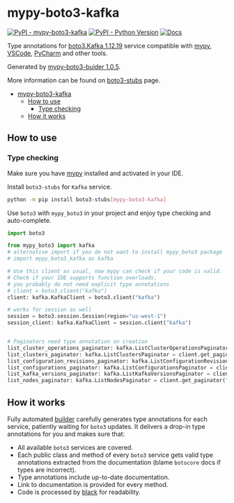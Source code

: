 # mypy-boto3-kafka

[![PyPI - mypy-boto3-kafka](https://img.shields.io/pypi/v/mypy-boto3-kafka.svg?color=blue)](https://pypi.org/project/mypy-boto3-kafka)
[![PyPI - Python Version](https://img.shields.io/pypi/pyversions/mypy-boto3-kafka.svg?color=blue)](https://pypi.org/project/mypy-boto3-kafka)
[![Docs](https://img.shields.io/readthedocs/mypy-boto3-builder.svg?color=blue)](https://mypy-boto3-builder.readthedocs.io/)

Type annotations for
[boto3.Kafka 1.12.19](https://boto3.amazonaws.com/v1/documentation/api/1.12.19/reference/services/kafka.html#Kafka) service
compatible with [mypy](https://github.com/python/mypy), [VSCode](https://code.visualstudio.com/),
[PyCharm](https://www.jetbrains.com/pycharm/) and other tools.

Generated by [mypy-boto3-buider 1.0.5](https://github.com/vemel/mypy_boto3_builder).

More information can be found on [boto3-stubs](https://pypi.org/project/boto3-stubs/) page.

- [mypy-boto3-kafka](#mypy-boto3-kafka)
  - [How to use](#how-to-use)
    - [Type checking](#type-checking)
  - [How it works](#how-it-works)

## How to use

### Type checking

Make sure you have [mypy](https://github.com/python/mypy) installed and activated in your IDE.

Install `boto3-stubs` for `Kafka` service.

```bash
python -m pip install boto3-stubs[mypy-boto3-kafka]
```

Use `boto3` with `mypy_boto3` in your project and enjoy type checking and auto-complete.

```python
import boto3

from mypy_boto3 import kafka
# alternative import if you do not want to install mypy_boto3 package
# import mypy_boto3_kafka as kafka

# Use this client as usual, now mypy can check if your code is valid.
# Check if your IDE supports function overloads,
# you probably do not need explicit type annotations
# client = boto3.client("kafka")
client: kafka.KafkaClient = boto3.client("kafka")

# works for session as well
session = boto3.session.Session(region="us-west-1")
session_client: kafka.KafkaClient = session.client("kafka")


# Paginators need type annotation on creation
list_cluster_operations_paginator: kafka.ListClusterOperationsPaginator = client.get_paginator("list_cluster_operations")
list_clusters_paginator: kafka.ListClustersPaginator = client.get_paginator("list_clusters")
list_configuration_revisions_paginator: kafka.ListConfigurationRevisionsPaginator = client.get_paginator("list_configuration_revisions")
list_configurations_paginator: kafka.ListConfigurationsPaginator = client.get_paginator("list_configurations")
list_kafka_versions_paginator: kafka.ListKafkaVersionsPaginator = client.get_paginator("list_kafka_versions")
list_nodes_paginator: kafka.ListNodesPaginator = client.get_paginator("list_nodes")
```

## How it works

Fully automated [builder](https://github.com/vemel/mypy_boto3_builder) carefully generates
type annotations for each service, patiently waiting for `boto3` updates. It delivers
a drop-in type annotations for you and makes sure that:

- All available `boto3` services are covered.
- Each public class and method of every `boto3` service gets valid type annotations
  extracted from the documentation (blame `botocore` docs if types are incorrect).
- Type annotations include up-to-date documentation.
- Link to documentation is provided for every method.
- Code is processed by [black](https://github.com/psf/black) for readability.